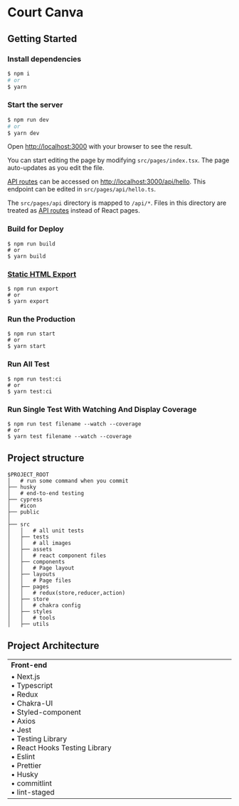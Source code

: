 # Court Canva

## Getting Started

### Install dependencies

```bash
$ npm i
# or
$ yarn 
```

### Start the server

```bash
$ npm run dev
# or
$ yarn dev
```

Open [http://localhost:3000](http://localhost:3000) with your browser to see the result.

You can start editing the page by modifying `src/pages/index.tsx`. The page auto-updates as you edit the file.

[API routes](https://nextjs.org/docs/api-routes/introduction) can be accessed on [http://localhost:3000/api/hello](http://localhost:3000/api/hello). This endpoint can be edited in `src/pages/api/hello.ts`.

The `src/pages/api` directory is mapped to `/api/*`. Files in this directory are treated as [API routes](https://nextjs.org/docs/api-routes/introduction) instead of React pages.

### Build for Deploy

```shell
$ npm run build
# or
$ yarn build
```

### [Static HTML Export](https://nextjs.org/docs/advanced-features/static-html-export)

```shell
$ npm run export
# or
$ yarn export
```

### Run the Production

```shell
$ npm run start
# or
$ yarn start
```

### Run All Test

```shell
$ npm run test:ci
# or
$ yarn test:ci
```

### Run Single Test With Watching And Display Coverage

```shell
$ npm run test filename --watch --coverage
# or
$ yarn test filename --watch --coverage
```

## Project structure

```
$PROJECT_ROOT
│   # run some command when you commit
├── husky
│   # end-to-end testing
├── cypress
│   #icon
├── public
│
├── src
│   │   # all unit tests
│   ├── tests
│   │   # all images
│   ├── assets
│   │   # react component files
│   ├── components
│   │   # Page layout
│   ├── layouts
│   │   # Page files
│   ├── pages
│   │   # redux(store,reducer,action)
│   ├── store
│   │   # chakra config
│   ├── styles
│   │   # tools
│   ├── utils
```

## Project Architecture

<table align="center" border=0>
   <tr>
      <td width="500"><b>Front-end</b></td>
   </tr>
   <tr>
      <td>
         • Next.js<br>
         • Typescript<br>
         • Redux<br>
         • Chakra-UI<br>
         • Styled-component<br>
         • Axios<br>
         • Jest<br>
         • Testing Library<br>
         • React Hooks Testing Library<br>
         • Eslint<br>
         • Prettier<br>
         • Husky<br>
         • commitlint<br>
         • lint-staged<br>
      </td>
   </tr>
</table>
